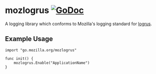 # mozlogrus [![GoDoc](https://godoc.org/go.mozilla.org/mozlogrus?status.svg)](https://godoc.org/go.mozilla.org/mozlogrus)
A logging library which conforms to Mozilla's logging standard for [logrus](https://github.com/Sirupsen/logrus).

## Example Usage
```
import "go.mozilla.org/mozlogrus"

func init() {
    mozlogrus.Enable("ApplicationName")
}
```
